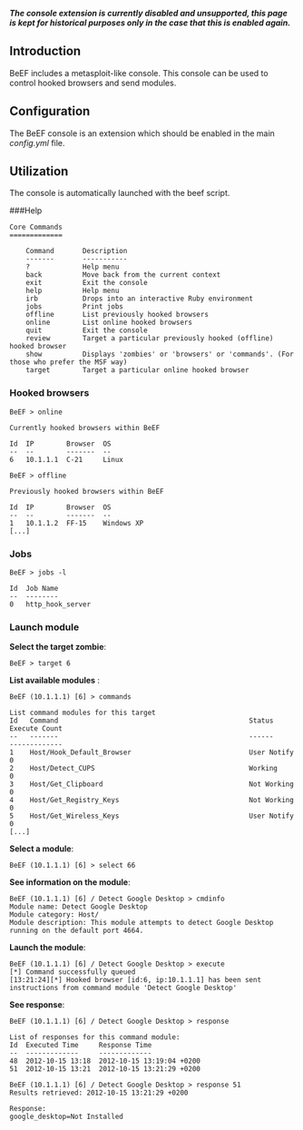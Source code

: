 _**The console extension is currently **disabled** and **unsupported**, this page is kept for historical purposes only in the case that this is enabled again.**_

## Introduction

BeEF includes a metasploit-like console. This console can be used to control hooked browsers and send modules.

## Configuration

The BeEF console is an extension which should be enabled in the main _config.yml_ file.

## Utilization

The console is automatically launched with the beef script.

###Help

```
Core Commands
=============

    Command       Description
    -------       -----------
    ?             Help menu
    back          Move back from the current context
    exit          Exit the console
    help          Help menu
    irb           Drops into an interactive Ruby environment
    jobs          Print jobs
    offline       List previously hooked browsers
    online        List online hooked browsers
    quit          Exit the console
    review        Target a particular previously hooked (offline) hooked browser
    show          Displays 'zombies' or 'browsers' or 'commands'. (For those who prefer the MSF way)
    target        Target a particular online hooked browser
```

### Hooked browsers

```
BeEF > online

Currently hooked browsers within BeEF

Id  IP        Browser  OS
--  --        -------  --
6   10.1.1.1  C-21     Linux

BeEF > offline

Previously hooked browsers within BeEF

Id  IP        Browser  OS
--  --        -------  --
1   10.1.1.2  FF-15    Windows XP
[...]
```

### Jobs

```
BeEF > jobs -l

Id  Job Name
--  --------
0   http_hook_server
```

### Launch module

**Select the target zombie**:
```
BeEF > target 6
```

**List available modules** :
```
BeEF (10.1.1.1) [6] > commands

List command modules for this target
Id   Command                                               Status       Execute Count
--   -------                                               ------       -------------
1    Host/Hook_Default_Browser                             User Notify  0
2    Host/Detect_CUPS                                      Working      0
3    Host/Get_Clipboard                                    Not Working  0
4    Host/Get_Registry_Keys                                Not Working  0
5    Host/Get_Wireless_Keys                                User Notify  0
[...]
```

**Select a module**:
```
BeEF (10.1.1.1) [6] > select 66
```

**See information on the module**:
```
BeEF (10.1.1.1) [6] / Detect Google Desktop > cmdinfo
Module name: Detect Google Desktop
Module category: Host/
Module description: This module attempts to detect Google Desktop running on the default port 4664.
```

**Launch the module**:
```
BeEF (10.1.1.1) [6] / Detect Google Desktop > execute
[*] Command successfully queued
[13:21:24][*] Hooked browser [id:6, ip:10.1.1.1] has been sent instructions from command module 'Detect Google Desktop'
```

**See response**:
```
BeEF (10.1.1.1) [6] / Detect Google Desktop > response

List of responses for this command module:
Id  Executed Time     Response Time
--  -------------     -------------
48  2012-10-15 13:18  2012-10-15 13:19:04 +0200
51  2012-10-15 13:21  2012-10-15 13:21:29 +0200

BeEF (10.1.1.1) [6] / Detect Google Desktop > response 51
Results retrieved: 2012-10-15 13:21:29 +0200

Response:
google_desktop=Not Installed
```